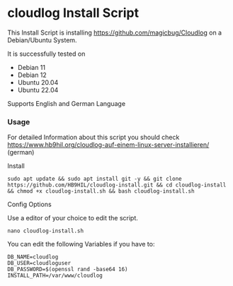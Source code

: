 # cloudlog Install Script

This Install Script is installing https://github.com/magicbug/Cloudlog on a Debian/Ubuntu System.

It is successfully tested on
- Debian 11
- Debian 12
- Ubuntu 20.04
- Ubuntu 22.04

Supports English and German Language

### Usage

For detailed Information about this script you should check https://www.hb9hil.org/cloudlog-auf-einem-linux-server-installieren/ (german)


Install
```
sudo apt update && sudo apt install git -y && git clone https://github.com/HB9HIL/cloudlog-install.git && cd cloudlog-install && chmod +x cloudlog-install.sh && bash cloudlog-install.sh
```

Config Options

Use a editor of your choice to edit the script.
```
nano cloudlog-install.sh
```

You can edit the following Variables if you have to:
```
DB_NAME=cloudlog
DB_USER=cloudloguser
DB_PASSWORD=$(openssl rand -base64 16)
INSTALL_PATH=/var/www/cloudlog
```
